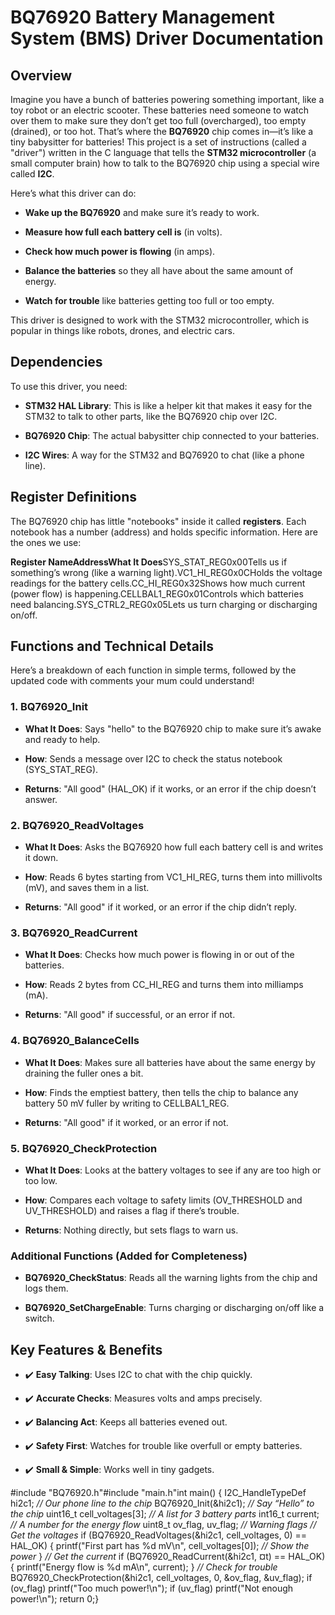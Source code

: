 BQ76920 Battery Management System (BMS) Driver Documentation
============================================================

Overview
--------

Imagine you have a bunch of batteries powering something important, like a toy robot or an electric scooter. These batteries need someone to watch over them to make sure they don’t get too full (overcharged), too empty (drained), or too hot. That’s where the **BQ76920** chip comes in—it’s like a tiny babysitter for batteries! This project is a set of instructions (called a "driver") written in the C language that tells the **STM32 microcontroller** (a small computer brain) how to talk to the BQ76920 chip using a special wire called **I2C**.

Here’s what this driver can do:

*   **Wake up the BQ76920** and make sure it’s ready to work.
    
*   **Measure how full each battery cell is** (in volts).
    
*   **Check how much power is flowing** (in amps).
    
*   **Balance the batteries** so they all have about the same amount of energy.
    
*   **Watch for trouble** like batteries getting too full or too empty.
    

This driver is designed to work with the STM32 microcontroller, which is popular in things like robots, drones, and electric cars.

Dependencies
------------

To use this driver, you need:

*   **STM32 HAL Library**: This is like a helper kit that makes it easy for the STM32 to talk to other parts, like the BQ76920 chip over I2C.
    
*   **BQ76920 Chip**: The actual babysitter chip connected to your batteries.
    
*   **I2C Wires**: A way for the STM32 and BQ76920 to chat (like a phone line).
    

Register Definitions
--------------------

The BQ76920 chip has little "notebooks" inside it called **registers**. Each notebook has a number (address) and holds specific information. Here are the ones we use:

**Register NameAddressWhat It Does**SYS\_STAT\_REG0x00Tells us if something’s wrong (like a warning light).VC1\_HI\_REG0x0CHolds the voltage readings for the battery cells.CC\_HI\_REG0x32Shows how much current (power flow) is happening.CELLBAL1\_REG0x01Controls which batteries need balancing.SYS\_CTRL2\_REG0x05Lets us turn charging or discharging on/off.

Functions and Technical Details
-------------------------------

Here’s a breakdown of each function in simple terms, followed by the updated code with comments your mum could understand!

### 1\. BQ76920\_Init

*   **What It Does**: Says "hello" to the BQ76920 chip to make sure it’s awake and ready to help.
    
*   **How**: Sends a message over I2C to check the status notebook (SYS\_STAT\_REG).
    
*   **Returns**: "All good" (HAL\_OK) if it works, or an error if the chip doesn’t answer.
    

### 2\. BQ76920\_ReadVoltages

*   **What It Does**: Asks the BQ76920 how full each battery cell is and writes it down.
    
*   **How**: Reads 6 bytes starting from VC1\_HI\_REG, turns them into millivolts (mV), and saves them in a list.
    
*   **Returns**: "All good" if it worked, or an error if the chip didn’t reply.
    

### 3\. BQ76920\_ReadCurrent

*   **What It Does**: Checks how much power is flowing in or out of the batteries.
    
*   **How**: Reads 2 bytes from CC\_HI\_REG and turns them into milliamps (mA).
    
*   **Returns**: "All good" if successful, or an error if not.
    

### 4\. BQ76920\_BalanceCells

*   **What It Does**: Makes sure all batteries have about the same energy by draining the fuller ones a bit.
    
*   **How**: Finds the emptiest battery, then tells the chip to balance any battery 50 mV fuller by writing to CELLBAL1\_REG.
    
*   **Returns**: "All good" if it worked, or an error if not.
    

### 5\. BQ76920\_CheckProtection

*   **What It Does**: Looks at the battery voltages to see if any are too high or too low.
    
*   **How**: Compares each voltage to safety limits (OV\_THRESHOLD and UV\_THRESHOLD) and raises a flag if there’s trouble.
    
*   **Returns**: Nothing directly, but sets flags to warn us.
    

### Additional Functions (Added for Completeness)

*   **BQ76920\_CheckStatus**: Reads all the warning lights from the chip and logs them.
    
*   **BQ76920\_SetChargeEnable**: Turns charging or discharging on/off like a switch.

Key Features & Benefits
-----------------------

*   ✔️ **Easy Talking**: Uses I2C to chat with the chip quickly.
    
*   ✔️ **Accurate Checks**: Measures volts and amps precisely.
    
*   ✔️ **Balancing Act**: Keeps all batteries evened out.
    
*   ✔️ **Safety First**: Watches for trouble like overfull or empty batteries.
    
*   ✔️ **Small & Simple**: Works well in tiny gadgets.



#include "BQ76920.h"#include "main.h"int main() { I2C\_HandleTypeDef hi2c1; _// Our phone line to the chip_ BQ76920\_Init(&hi2c1); _// Say “Hello” to the chip_ uint16\_t cell\_voltages\[3\]; _// A list for 3 battery parts_ int16\_t current; _// A number for the energy flow_ uint8\_t ov\_flag, uv\_flag; _// Warning flags_ _// Get the voltages_ if (BQ76920\_ReadVoltages(&hi2c1, cell\_voltages, 0) == HAL\_OK) { printf("First part has %d mV\\n", cell\_voltages\[0\]); _// Show the power_ } _// Get the current_ if (BQ76920\_ReadCurrent(&hi2c1, ¤t) == HAL\_OK) { printf("Energy flow is %d mA\\n", current); } _// Check for trouble_ BQ76920\_CheckProtection(&hi2c1, cell\_voltages, 0, &ov\_flag, &uv\_flag); if (ov\_flag) printf("Too much power!\\n"); if (uv\_flag) printf("Not enough power!\\n"); return 0;}